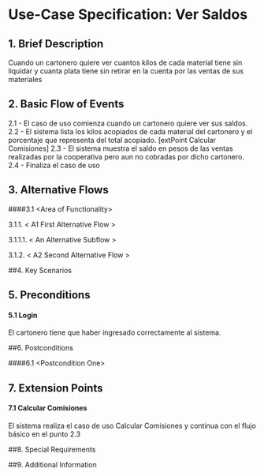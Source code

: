# Use-Case Specification: Ver Saldos

## 1. Brief Description
Cuando un cartonero quiere ver cuantos kilos de cada material tiene sin liquidar y cuanta plata tiene sin retirar en la cuenta por las ventas de sus materiales

## 2. Basic Flow of Events
2.1 - El caso de uso comienza cuando un cartonero quiere ver sus saldos.
2.2 - El sistema lista los kilos acopiados de cada material del cartonero y el porcentaje que representa del total acopiado. [extPoint Calcular Comisiones]
2.3 - El sistema muestra el saldo en pesos de las ventas realizadas por la cooperativa pero aun no cobradas por dicho cartonero.  
2.4 - Finaliza el caso de uso

## 3. Alternative Flows

####3.1 <Area of Functionality\>

3.1.1. < A1 First Alternative Flow >

3.1.1.1. < An Alternative Subflow >

3.1.2. < A2 Second Alternative Flow >

##4. Key Scenarios

## 5. Preconditions

#### 5.1 Login
El cartonero tiene que haber ingresado correctamente al sistema.

##6. Postconditions

####6.1 <Postcondition One\>

## 7. Extension Points

#### 7.1 Calcular Comisiones
El sistema realiza el caso de uso Calcular Comisiones y continua con el flujo básico en el punto 2.3

##8. Special Requirements

##9. Additional Information
